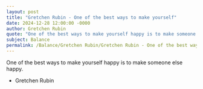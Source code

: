 ```yaml
---
layout: post
title: "Gretchen Rubin - One of the best ways to make yourself"
date: 2024-12-28 12:00:00 -0000
author: Gretchen Rubin
quote: "One of the best ways to make yourself happy is to make someone else happy."
subject: Balance
permalink: /Balance/Gretchen Rubin/Gretchen Rubin - One of the best ways to make yourself
---
```


One of the best ways to make yourself happy is to make someone else happy.

- Gretchen Rubin
